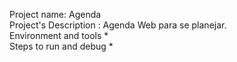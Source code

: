 Project name: Agenda <br />
Project's Description : Agenda Web para se planejar. <br />
Environment and tools *  <br />
Steps to run and debug * <br /> 
